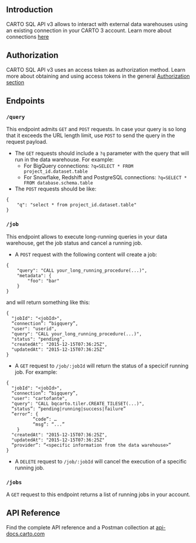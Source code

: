 ## Introduction 
CARTO SQL API v3 allows to interact with external data warehouses using an existing connection in your CARTO 3 account. Learn more about connections [here](https://docs.carto.com/carto3-workspace/connections/introduction/)

## Authorization
CARTO SQL API v3 uses an access token as authorization method. Learn more about obtaining and using access tokens in the general [Authorization section](https://docs.carto.com/carto3-api/overview/getting-started/#authorization)

## Endpoints

### `/query`

This endpoint admits `GET` and `POST` requests. In case your query is so long that it exceeds the URL length limit, use `POST` to send the query in the request payload.

* The `GET` requests should include a `?q` parameter with the query that will run in the data warehouse. For example:
  * For BigQuery connections: `?q=SELECT * FROM project_id.dataset.table`
  * For Snowflake, Redshift and PostgreSQL connections: `?q=SELECT * FROM database.schema.table`
* The `POST` requests should be like:
```text
{
    "q": "select * from project_id.dataset.table"
}
```

### `/job`

This endpoint allows to execute long-running queries in your data warehouse, get the job status and cancel a running job.

* A `POST` request with the following content will create a job:
```text
{
    "query": "CALL your_long_running_procedure(...)",
    "metadata": {
        "foo": "bar"
    }
}
```
and will return something like this:
```text
{
  "jobId": "<jobId>",
  “connection”: “bigquery”,
  "user": "userid",
  "query": "CALL your_long_running_procedure(...)",
  "status": "pending",
  "createdAt": "2015-12-15T07:36:25Z",
  "updatedAt": "2015-12-15T07:36:25Z"
}
```

* A `GET` request to `/job/:jobId` will return the status of a specicif running job. For example:
```text
{
  "jobId": "<jobId>",
  “connection”: “bigquery”,
  "user": "cartofante",
  "query": "CALL bqcarto.tiler.CREATE_TILESET(...)",
  “status”: “pending|running|success|failure”
  “error”: {
          “code”: …
          “msg”: “...”
    }
  "createdAt": "2015-12-15T07:36:25Z",
  "updatedAt": "2015-12-15T07:36:25Z"
  “provider”: “<specific information from the data warehouse>”
}

```
* A `DELETE` request to `/job/:jobId` will cancel the execution of a specific running job.

### `/jobs`
A `GET` request to this endpoint returns a list of running jobs in your account.

## API Reference
Find the complete API reference and a Postman collection at [api-docs.carto.com](https://api-docs.carto.com)
